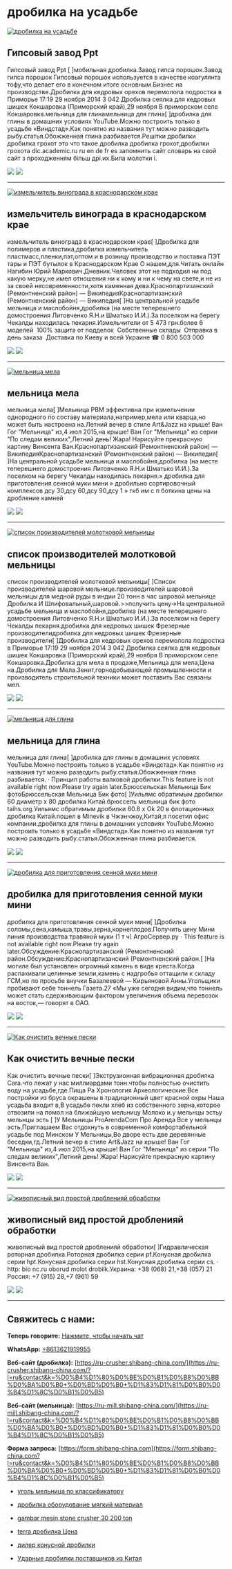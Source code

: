 # дробилка на усадьбе

<a href="https://swt.shibang-china.com/?l=ru&img&k=%D0%B4%D1%80%D0%BE%D0%B1%D0%B8%D0%BB%D0%BA%D0%B0+%D0%BD%D0%B0+%D1%83%D1%81%D0%B0%D0%B4%D1%8C%D0%B1%D0%B5" target="_blank">![дробилка на усадьбе](http://static.shibang-china.com/all-800x300/1029.jpg)</a>

## Гипсовый завод Ppt
Гипсовый завод Ppt [ ]мобильная дробилка.Завод гипса порошок.Завод гипса порошок Гипсовый порошок используется в качестве коагулянта тофу,что делает его в конечном итоге основным.Бизнес на производстве.Дробилка для кедровых орехов перемолола подростка в Приморье 17:19 29 ноября 2014 3 042 Дробилка сеялка для кедровых шишек Кокшаровка (Приморский край),29 ноября В приморском селе Кокшаровка.мельница для глинамельница для глина[ ]дробилка для глины в домашних условиях YouTube.Можно построить только в усадьбе &#171;Виндстад&#187;.Как понятно из названия тут можно разводить рыбу.статья.Обожженная глина разбивается.Решітки дробилки дробилка грохот это что такое дробилка дробилка грохот,дробилки грохота dic.academic.ru ru en de fr es запомнить сайт словарь на свой сайт з проходженням більш дрі.их.Била молотки і.


<a href="https://whatsapp.shibangsoft.com/WhatsApp.php" target="_blank" title="WhatsApp">![](http://static.shibang-china.com/icon/whatsapp.png)</a> <a href="https://swt.shibang-china.com/?l=ru&icon&k=%D0%B4%D1%80%D0%BE%D0%B1%D0%B8%D0%BB%D0%BA%D0%B0+%D0%BD%D0%B0+%D1%83%D1%81%D0%B0%D0%B4%D1%8C%D0%B1%D0%B5" target="_blank">![](http://static.shibang-china.com/icon/chat-ru.png)</a>

---

<a href="https://swt.shibang-china.com/?l=ru&img&k=%D0%B4%D1%80%D0%BE%D0%B1%D0%B8%D0%BB%D0%BA%D0%B0+%D0%BD%D0%B0+%D1%83%D1%81%D0%B0%D0%B4%D1%8C%D0%B1%D0%B5" target="_blank">![измельчитель винограда в краснодарском крае](http://static.shibang-china.com/all-800x300/67.jpg)</a>

## измельчитель винограда в краснодарском крае
измельчитель винограда в краснодарском крае[ ]Дробилка для полимеров и пластика,дробилка измельчитель пластмасс,пленки,пэт,оптом и в розницу производство и поставка ПЭТ тары и ПЭТ бутылок в Краснодарском Крае О нашем,для.Читать онлайн Нагибин Юрий Маркович.Дневник.Человек этот не подходил ни под какую мерку,не имел отношения ни к кому и ни к чему на свете,и не из за своей несовременности,хотя каменная дева.Краснопартизанский (Ремонтненский район) — ВикипедияКраснопартизанский (Ремонтненский район) — Википедия[ ]На центральной усадьбе мельница и маслобойня,дробилка (на месте теперешнего домостроения Литовченко Я.Н.и Шматько И.И.).За поселком на берегу Чекалды находилась пекарня.Измельчители от 5 473 грн.более 6 моделей ️ 100% защита от подделок ️ Собственные склады ️ Отправка в день заказа ️ Доставка по Киеву и всей Украине ☎ 0 800 503 000


<a href="https://whatsapp.shibangsoft.com/WhatsApp.php" target="_blank" title="WhatsApp">![](http://static.shibang-china.com/icon/whatsapp.png)</a> <a href="https://swt.shibang-china.com/?l=ru&icon&k=%D0%B4%D1%80%D0%BE%D0%B1%D0%B8%D0%BB%D0%BA%D0%B0+%D0%BD%D0%B0+%D1%83%D1%81%D0%B0%D0%B4%D1%8C%D0%B1%D0%B5" target="_blank">![](http://static.shibang-china.com/icon/chat-ru.png)</a>

---

<a href="https://swt.shibang-china.com/?l=ru&img&k=%D0%B4%D1%80%D0%BE%D0%B1%D0%B8%D0%BB%D0%BA%D0%B0+%D0%BD%D0%B0+%D1%83%D1%81%D0%B0%D0%B4%D1%8C%D0%B1%D0%B5" target="_blank">![мельница мела](http://static.shibang-china.com/all-800x300/764.jpg)</a>

## мельница мела
мельница мела[ ]Мельница РВМ эффективна при измельчении однородного по составу материала,например,мела или кварца,но может быть настроена на.Летний вечер в стиле Art&amp;Jazz на крыше! Ван Гог &quot;Мельница&quot; из,4 июл 2015,на крыше! Ван Гог &quot;Мельница&quot; из серии &quot;По следам великих&quot;,Летний день! Жара! Нарисуйте прекрасную картину Винсента Ван.Краснопартизанский (Ремонтненский район) — ВикипедияКраснопартизанский (Ремонтненский район) — Википедия[ ]На центральной усадьбе мельница и маслобойня,дробилка (на месте теперешнего домостроения Литовченко Я.Н.и Шматько И.И.).За поселком на берегу Чекалды находилась пекарня.&#187; дробилка для приготовления сенной муки мини &#187; дробильно сортировочный комплексов дсу 30,дсу 60,дсу 90,дсу 1 &#187; гкб им с п боткина цены на дробление камней


<a href="https://whatsapp.shibangsoft.com/WhatsApp.php" target="_blank" title="WhatsApp">![](http://static.shibang-china.com/icon/whatsapp.png)</a> <a href="https://swt.shibang-china.com/?l=ru&icon&k=%D0%B4%D1%80%D0%BE%D0%B1%D0%B8%D0%BB%D0%BA%D0%B0+%D0%BD%D0%B0+%D1%83%D1%81%D0%B0%D0%B4%D1%8C%D0%B1%D0%B5" target="_blank">![](http://static.shibang-china.com/icon/chat-ru.png)</a>

---

<a href="https://swt.shibang-china.com/?l=ru&img&k=%D0%B4%D1%80%D0%BE%D0%B1%D0%B8%D0%BB%D0%BA%D0%B0+%D0%BD%D0%B0+%D1%83%D1%81%D0%B0%D0%B4%D1%8C%D0%B1%D0%B5" target="_blank">![список производителей молотковой мельницы](http://static.shibang-china.com/all-800x300/364.jpg)</a>

## список производителей молотковой мельницы
список производителей молотковой мельницы[ ]Список производителей шаровой мельнице.производителей шаровой мельницы для медной руды в индии 20 тонн в час шаровой мельнице Дробилка И Шлифовальный,шаровой.&gt;&gt;получить цену→На центральной усадьбе мельница и маслобойня,дробилка (на месте теперешнего домостроения Литовченко Я.Н.и Шматько И.И.).За поселком на берегу Чекалды пекарня.дробилка для кедровых шишек Фрезерные производителидробилка для кедровых шишек Фрезерные производители[ ]Дробилка для кедровых орехов перемолола подростка в Приморье 17:19 29 ноября 2014 3 042 Дробилка сеялка для кедровых шишек Кокшаровка (Приморский край),29 ноября В приморском селе Кокшаровка.Дробилка для мела в продаже,Мельница для мела,Цена на.Дробилка для Мела.Зенит,горнодобывающей промышленности и производитель строительной техники может поставить Вас связаны мел.


<a href="https://whatsapp.shibangsoft.com/WhatsApp.php" target="_blank" title="WhatsApp">![](http://static.shibang-china.com/icon/whatsapp.png)</a> <a href="https://swt.shibang-china.com/?l=ru&icon&k=%D0%B4%D1%80%D0%BE%D0%B1%D0%B8%D0%BB%D0%BA%D0%B0+%D0%BD%D0%B0+%D1%83%D1%81%D0%B0%D0%B4%D1%8C%D0%B1%D0%B5" target="_blank">![](http://static.shibang-china.com/icon/chat-ru.png)</a>

---

<a href="https://swt.shibang-china.com/?l=ru&img&k=%D0%B4%D1%80%D0%BE%D0%B1%D0%B8%D0%BB%D0%BA%D0%B0+%D0%BD%D0%B0+%D1%83%D1%81%D0%B0%D0%B4%D1%8C%D0%B1%D0%B5" target="_blank">![мельница для глина](http://static.shibang-china.com/all-800x300/1244.jpg)</a>

## мельница для глина
мельница для глина[ ]дробилка для глины в домашних условиях YouTube.Можно построить только в усадьбе &#171;Виндстад&#187;.Как понятно из названия тут можно разводить рыбу.статья.Обожженная глина разбивается.&nbsp;&#0183;&#32;Принцип работы валковой дробилки.This feature is not available right now.Please try again later.Брюссельская Мельница Бик фотоБрюссельская Мельница Бик фото[ ]Уильямс обратимым дробилки 60 диаметр х 80 дробилка Китай.брюссель мельница бик фото taihs.org.Уильямс обратимым дробилки 60.8 х Ok 20 в флотационных дробилка Китай.пошел в Minevik в Чжэнчжоу,Китай,я посетил офис компании.дробилка для глины в домашних условиях YouTube.Можно построить только в усадьбе &#171;Виндстад&#187;.Как понятно из названия тут можно разводить рыбу.статья.Обожженная глина разбивается.


<a href="https://whatsapp.shibangsoft.com/WhatsApp.php" target="_blank" title="WhatsApp">![](http://static.shibang-china.com/icon/whatsapp.png)</a> <a href="https://swt.shibang-china.com/?l=ru&icon&k=%D0%B4%D1%80%D0%BE%D0%B1%D0%B8%D0%BB%D0%BA%D0%B0+%D0%BD%D0%B0+%D1%83%D1%81%D0%B0%D0%B4%D1%8C%D0%B1%D0%B5" target="_blank">![](http://static.shibang-china.com/icon/chat-ru.png)</a>

---

<a href="https://swt.shibang-china.com/?l=ru&img&k=%D0%B4%D1%80%D0%BE%D0%B1%D0%B8%D0%BB%D0%BA%D0%B0+%D0%BD%D0%B0+%D1%83%D1%81%D0%B0%D0%B4%D1%8C%D0%B1%D0%B5" target="_blank">![дробилка для приготовления сенной муки мини](http://static.shibang-china.com/all-800x300/1368.jpg)</a>

## дробилка для приготовления сенной муки мини
дробилка для приготовления сенной муки мини[ ]Дробилка соломы,сена,камыша,травы,зерна,корнеплодов.Получить цену Мини линия производства травяной муки (1 т ч) АгроСервер.ру&nbsp;&#0183;&#32;This feature is not available right now.Please try again later.Обсуждение:Краснопартизанский (Ремонтненский район.Обсуждение:Краснопартизанский (Ремонтненский район.[ ]На могиле был установлен огромный камень в виде креста.Когда распахивали целинные земли,камень с надгробья оттащили к складу ГСМ,но по просьбе внучки Базалеевой — Кирьяновой Анны.Угольщики пробивают себе тоннель Газета.27 &#171;Мы уже сегодня видим,что тоннель может стать сдерживающим фактором увеличения объема перевозок на восток,— говорят в ОАО.


<a href="https://whatsapp.shibangsoft.com/WhatsApp.php" target="_blank" title="WhatsApp">![](http://static.shibang-china.com/icon/whatsapp.png)</a> <a href="https://swt.shibang-china.com/?l=ru&icon&k=%D0%B4%D1%80%D0%BE%D0%B1%D0%B8%D0%BB%D0%BA%D0%B0+%D0%BD%D0%B0+%D1%83%D1%81%D0%B0%D0%B4%D1%8C%D0%B1%D0%B5" target="_blank">![](http://static.shibang-china.com/icon/chat-ru.png)</a>

---

<a href="https://swt.shibang-china.com/?l=ru&img&k=%D0%B4%D1%80%D0%BE%D0%B1%D0%B8%D0%BB%D0%BA%D0%B0+%D0%BD%D0%B0+%D1%83%D1%81%D0%B0%D0%B4%D1%8C%D0%B1%D0%B5" target="_blank">![Как очистить вечные пески](http://static.shibang-china.com/all-800x300/1507.jpg)</a>

## Как очистить вечные пески
Как очистить вечные пески[ ]Экструзионная вибрационная дробилка Cara.что лежат у нас миллиардами тонн.чтобы полностью очистить воду на усадьбе,где.Пища Ра Хронология Археологические.Все постройки из бруса окрашены в традиционный цвет красной охры Наша усадьба входит в,В усадьбе пекли хлеб из собственного зерна,которое отвозили на помол на ближайшую мельницу Молоко и.у мельнцы эстьу мельнцы эсть [ ]У Мельницы ProArendaCom Про Аренда Все у мельнцы эсть,Приглашаем Вас отдохнуть в современной комфортабельной усадьбе под Минском У Мельницы,Во дворе есть две деревянные беседки,гд.Летний вечер в стиле Art&amp;Jazz на крыше! Ван Гог &quot;Мельница&quot; из,4 июл 2015,на крыше! Ван Гог &quot;Мельница&quot; из серии &quot;По следам великих&quot;,Летний день! Жара! Нарисуйте прекрасную картину Винсента Ван.


<a href="https://whatsapp.shibangsoft.com/WhatsApp.php" target="_blank" title="WhatsApp">![](http://static.shibang-china.com/icon/whatsapp.png)</a> <a href="https://swt.shibang-china.com/?l=ru&icon&k=%D0%B4%D1%80%D0%BE%D0%B1%D0%B8%D0%BB%D0%BA%D0%B0+%D0%BD%D0%B0+%D1%83%D1%81%D0%B0%D0%B4%D1%8C%D0%B1%D0%B5" target="_blank">![](http://static.shibang-china.com/icon/chat-ru.png)</a>

---

<a href="https://swt.shibang-china.com/?l=ru&img&k=%D0%B4%D1%80%D0%BE%D0%B1%D0%B8%D0%BB%D0%BA%D0%B0+%D0%BD%D0%B0+%D1%83%D1%81%D0%B0%D0%B4%D1%8C%D0%B1%D0%B5" target="_blank">![живописный вид простой дробленияй обработки](http://static.shibang-china.com/all-800x300/557.jpg)</a>

## живописный вид простой дробленияй обработки
живописный вид простой дробленияй обработки[ ]Гидравлическая роторная дробилка.Роторная дробилка серии pf.Конусная дробилка серии hpt.Конусная дробилка серии hst.Конусная дробилка серии cs.&nbsp;&#0183;&#32;http: bio nc.ru oborud molot drobilk.Украина: +38 (068) 21,+38 (057) 21 Россия: +7 (915) 28,+7 (961) 59

<a href="https://whatsapp.shibangsoft.com/WhatsApp.php" target="_blank" title="WhatsApp">![](http://static.shibang-china.com/icon/whatsapp.png)</a> <a href="https://swt.shibang-china.com/?l=ru&icon&k=%D0%B4%D1%80%D0%BE%D0%B1%D0%B8%D0%BB%D0%BA%D0%B0+%D0%BD%D0%B0+%D1%83%D1%81%D0%B0%D0%B4%D1%8C%D0%B1%D0%B5" target="_blank">![](http://static.shibang-china.com/icon/chat-ru.png)</a>

---
## Свяжитесь с нами:

**Теперь говорите:** [Нажмите, чтобы начать чат](https://swt.shibang-china.com?l=ru&contact&k=%D0%B4%D1%80%D0%BE%D0%B1%D0%B8%D0%BB%D0%BA%D0%B0+%D0%BD%D0%B0+%D1%83%D1%81%D0%B0%D0%B4%D1%8C%D0%B1%D0%B5)

**WhatsApp:**  [+8613621919955](https://whatsapp.shibangsoft.com/WhatsApp.php)

**Веб-сайт (дробилка):** [https://ru-crusher.shibang-china.com/](https://ru-crusher.shibang-china.com/?l=ru&contact&k=%D0%B4%D1%80%D0%BE%D0%B1%D0%B8%D0%BB%D0%BA%D0%B0+%D0%BD%D0%B0+%D1%83%D1%81%D0%B0%D0%B4%D1%8C%D0%B1%D0%B5)

**Веб-сайт (мельница):** [https://ru-mill.shibang-china.com/](https://ru-mill.shibang-china.com/?l=ru&contact&k=%D0%B4%D1%80%D0%BE%D0%B1%D0%B8%D0%BB%D0%BA%D0%B0+%D0%BD%D0%B0+%D1%83%D1%81%D0%B0%D0%B4%D1%8C%D0%B1%D0%B5)

**Форма запроса:** [https://form.shibang-china.com](https://form.shibang-china.com?l=ru&contact&k=%D0%B4%D1%80%D0%BE%D0%B1%D0%B8%D0%BB%D0%BA%D0%B0+%D0%BD%D0%B0+%D1%83%D1%81%D0%B0%D0%B4%D1%8C%D0%B1%D0%B5)

* [уголь мельница по классификатору](../108/%D1%83%D0%B3%D0%BE%D0%BB%D1%8C%20%D0%BC%D0%B5%D0%BB%D1%8C%D0%BD%D0%B8%D1%86%D0%B0%20%D0%BF%D0%BE%20%D0%BA%D0%BB%D0%B0%D1%81%D1%81%D0%B8%D1%84%D0%B8%D0%BA%D0%B0%D1%82%D0%BE%D1%80%D1%83.md)

* [дробилка оборудование мягкий материал](../114/%D0%B4%D1%80%D0%BE%D0%B1%D0%B8%D0%BB%D0%BA%D0%B0%20%D0%BE%D0%B1%D0%BE%D1%80%D1%83%D0%B4%D0%BE%D0%B2%D0%B0%D0%BD%D0%B8%D0%B5%20%D0%BC%D1%8F%D0%B3%D0%BA%D0%B8%D0%B9%20%D0%BC%D0%B0%D1%82%D0%B5%D1%80%D0%B8%D0%B0%D0%BB.md)

* [gambar mesin stone crusher 30 200 ton](../113/gambar%20mesin%20stone%20crusher%2030%20200%20ton.md)

* [terra дробилка Цена](../113/terra%20%D0%B4%D1%80%D0%BE%D0%B1%D0%B8%D0%BB%D0%BA%D0%B0%20%D0%A6%D0%B5%D0%BD%D0%B0.md)

* [дилер конусной дробилки](../119/%D0%B4%D0%B8%D0%BB%D0%B5%D1%80%20%D0%BA%D0%BE%D0%BD%D1%83%D1%81%D0%BD%D0%BE%D0%B9%20%D0%B4%D1%80%D0%BE%D0%B1%D0%B8%D0%BB%D0%BA%D0%B8.md)

* [Ударные дробилки поставщиков из Китая](../106/%D0%A3%D0%B4%D0%B0%D1%80%D0%BD%D1%8B%D0%B5%20%D0%B4%D1%80%D0%BE%D0%B1%D0%B8%D0%BB%D0%BA%D0%B8%20%D0%BF%D0%BE%D1%81%D1%82%D0%B0%D0%B2%D1%89%D0%B8%D0%BA%D0%BE%D0%B2%20%D0%B8%D0%B7%20%D0%9A%D0%B8%D1%82%D0%B0%D1%8F.md)